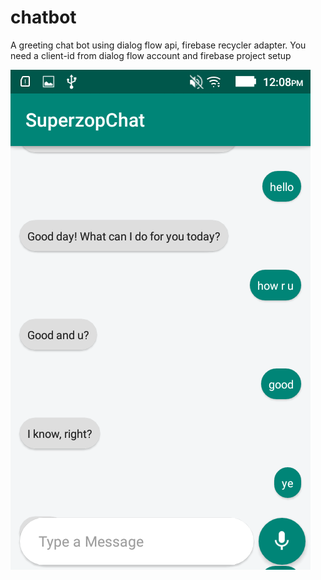 # chatbot
A greeting chat bot using dialog flow api, firebase recycler adapter. You need a client-id from dialog flow account and firebase project setup

![alt text](https://github.com/chitra-bahadur/chatbot/blob/master/Screenshot_2018-12-21-12-09-00.png)

